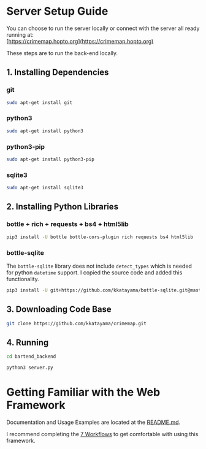 # Server Setup Guide

You can choose to run the server locally or connect with the server all ready running at: <br />
[https://crimemap.hopto.org](https://crimemap.hopto.org)

These steps are to run the back-end locally.

## 1. Installing Dependencies

### git
```bash
sudo apt-get install git
```

### python3
```bash
sudo apt-get install python3
```

### python3-pip
```bash
sudo apt-get install python3-pip
```

### sqlite3
```bash
sudo apt-get install sqlite3
```

## 2. Installing Python Libraries

### bottle + rich + requests + bs4 + html5lib
```bash
pip3 install -U bottle bottle-cors-plugin rich requests bs4 html5lib
```

### bottle-sqlite
The `bottle-sqlite` library does not include `detect_types` which is needed for python `datetime` support.
I copied the source code and added this functionality.

```bash
pip3 install -U git+https://github.com/kkatayama/bottle-sqlite.git@master
```

## 3. Downloading Code Base

```bash
git clone https://github.com/kkatayama/crimemap.git
```

## 4. Running

```bash
cd bartend_backend

python3 server.py
```

# Getting Familiar with the Web Framework

Documentation and Usage Examples are located at the [README.md](README.md).

I recommend completing the [7 Workflows](README.md#workflows) to get comfortable with using this framework.

